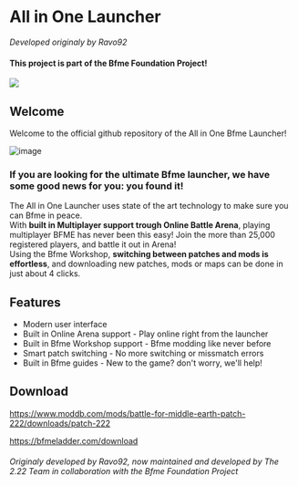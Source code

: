 # All in One Launcher

*Developed originaly by Ravo92*

#### This project is part of the Bfme Foundation Project!
<a href="https://github.com/MarcellVokk/bfme-foundation-project">
    <img src="https://img.shields.io/badge/GitHub-Foundation Project-lime"/>
</a>

## Welcome
Welcome to the official github repository of the All in One Bfme Launcher!
<br>

![image](https://github.com/user-attachments/assets/fce13418-6b1d-4775-8699-e209ef493274)


### If you are looking for the ultimate Bfme launcher, we have some good news for you: you found it!
The All in One Launcher uses state of the art technology to make sure you can Bfme in peace.
<br>
With **built in Multiplayer support trough Online Battle Arena**, playing multiplayer BFME has never been this easy! Join the more than 25,000 registered players, and battle it out in Arena!
<br>
Using the Bfme Workshop, **switching between patches and mods is effortless**, and downloading new patches, mods or maps can be done in just about 4 clicks.

## Features
- Modern user interface
- Built in Online Arena support - Play online right from the launcher
- Built in Bfme Workshop support - Bfme modding like never before
- Smart patch switching - No more switching or missmatch errors
- Built in Bfme guides - New to the game? don't worry, we'll help!

## Download

https://www.moddb.com/mods/battle-for-middle-earth-patch-222/downloads/patch-222

https://bfmeladder.com/download

###### Originaly developed by Ravo92, now maintained and developed by The 2.22 Team in collaboration with the Bfme Foundation Project
